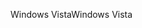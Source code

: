 <span data-ttu-id="36c84-101">Windows Vista</span><span class="sxs-lookup"><span data-stu-id="36c84-101">Windows Vista</span></span>